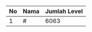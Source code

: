 | No | Nama            | Jumlah Level |
|----|-----------------|--------------|
| 1  | #    |    6063        |
